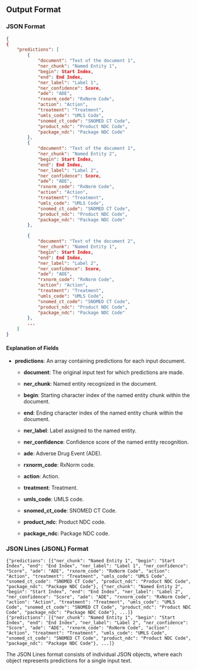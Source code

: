 

## Output Format

### JSON Format

```json
{
{
    "predictions": [
        {
            "document": "Text of the document 1",
            "ner_chunk": "Named Entity 1",
            "begin": Start Index,
            "end": End Index,
            "ner_label": "Label 1",
            "ner_confidence": Score,
            "ade": "ADE",
            "rxnorm_code": "RxNorm Code",
            "action": "Action",
            "treatment": "Treatment",
            "umls_code": "UMLS Code",
            "snomed_ct_code": "SNOMED CT Code",
            "product_ndc": "Product NDC Code",
            "package_ndc": "Package NDC Code"
        },
        {
            "document": "Text of the document 1",
            "ner_chunk": "Named Entity 2",
            "begin": Start Index,
            "end": End Index,
            "ner_label": "Label 2",
            "ner_confidence": Score,
            "ade": "ADE",
            "rxnorm_code": "RxNorm Code",
            "action": "Action",
            "treatment": "Treatment",
            "umls_code": "UMLS Code",
            "snomed_ct_code": "SNOMED CT Code",
            "product_ndc": "Product NDC Code",
            "package_ndc": "Package NDC Code"
        },

        {
            "document": "Text of the document 2",
            "ner_chunk": "Named Entity 1",
            "begin": Start Index,
            "end": End Index,
            "ner_label": "Label 2",
            "ner_confidence": Score,
            "ade": "ADE",
            "rxnorm_code": "RxNorm Code",
            "action": "Action",
            "treatment": "Treatment",
            "umls_code": "UMLS Code",
            "snomed_ct_code": "SNOMED CT Code",
            "product_ndc": "Product NDC Code",
            "package_ndc": "Package NDC Code"
        },
        ...
    ]
}

```

#### Explanation of Fields

- **predictions**: An array containing predictions for each input document.

  - **document**: The original input text for which predictions are made.

  - **ner_chunk**: Named entity recognized in the document.

  - **begin**: Starting character index of the named entity chunk within the document.

  - **end**: Ending character index of the named entity chunk within the document.

  - **ner_label**: Label assigned to the named entity.

  - **ner_confidence**: Confidence score of the named entity recognition.

  - **ade**: Adverse Drug Event (ADE).

  - **rxnorm_code**: RxNorm code.

  - **action**: Action.

  - **treatment**: Treatment.

  - **umls_code**: UMLS code.

  - **snomed_ct_code**: SNOMED CT Code.

  - **product_ndc**: Product NDC code.

  - **package_ndc**: Package NDC code.


### JSON Lines (JSONL) Format

```
{"predictions": [{"ner_chunk": "Named Entity 1", "begin": "Start Index", "end": "End Index", "ner_label": "Label 1", "ner_confidence": "Score", "ade": "ADE", "rxnorm_code": "RxNorm Code", "action": "Action", "treatment": "Treatment", "umls_code": "UMLS Code", "snomed_ct_code": "SNOMED CT Code", "product_ndc": "Product NDC Code", "package_ndc": "Package NDC Code"}, {"ner_chunk": "Named Entity 2", "begin": "Start Index", "end": "End Index", "ner_label": "Label 2", "ner_confidence": "Score", "ade": "ADE", "rxnorm_code": "RxNorm Code", "action": "Action", "treatment": "Treatment", "umls_code": "UMLS Code", "snomed_ct_code": "SNOMED CT Code", "product_ndc": "Product NDC Code", "package_ndc": "Package NDC Code"}, ...]}
{"predictions": [{"ner_chunk": "Named Entity 1", "begin": "Start Index", "end": "End Index", "ner_label": "Label 2", "ner_confidence": "Score", "ade": "ADE", "rxnorm_code": "RxNorm Code", "action": "Action", "treatment": "Treatment", "umls_code": "UMLS Code", "snomed_ct_code": "SNOMED CT Code", "product_ndc": "Product NDC Code", "package_ndc": "Package NDC Code"}, ...]}
```


The JSON Lines format consists of individual JSON objects, where each object represents predictions for a single input text.